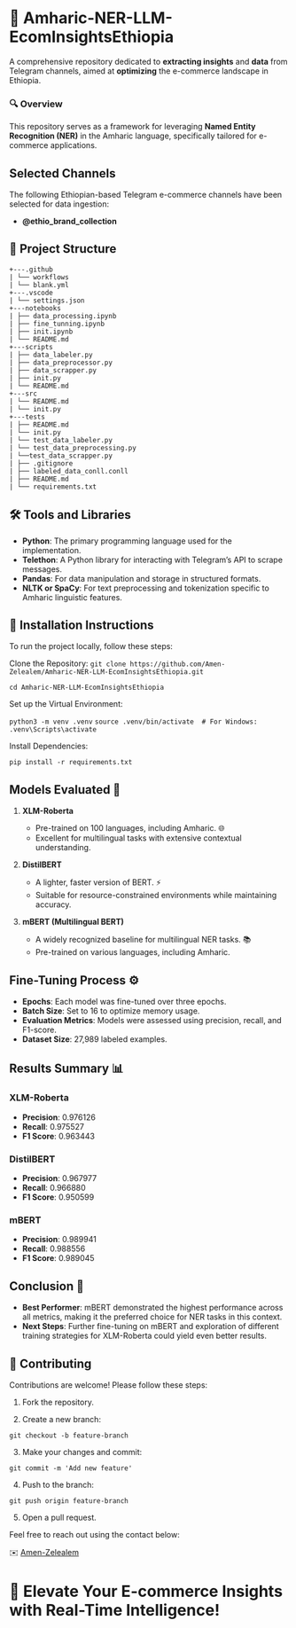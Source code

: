 # 🛒 **Amharic-NER-LLM-EcomInsightsEthiopia**
A comprehensive repository dedicated to **extracting insights** and **data** from Telegram channels, aimed at **optimizing** the e-commerce landscape in Ethiopia.

### 🔍 **Overview**
This repository serves as a framework for leveraging **Named Entity Recognition (NER)** in the Amharic language, specifically tailored for e-commerce applications.

## Selected Channels
The following Ethiopian-based Telegram e-commerce channels have been selected for data ingestion:
- **@ethio_brand_collection**

## 📂 **Project Structure**

```
+---.github
| └── workflows
| └── blank.yml
+---.vscode
| └── settings.json
+---notebooks
| ├── data_processing.ipynb
| ├── fine_tunning.ipynb
| ├── init.ipynb
| └── README.md
+---scripts
| ├── data_labeler.py
| ├── data_preprocessor.py
| ├── data_scrapper.py
| ├── init.py
| └── README.md
+---src
| └── README.md
| └── init.py
+---tests
| ├── README.md
| └── init.py
| └── test_data_labeler.py
| └── test_data_preprocessing.py
| └──test_data_scrapper.py
| ├── .gitignore
| ├── labeled_data_conll.conll
| ├── README.md
| └── requirements.txt
```

## 🛠️ Tools and Libraries
- **Python**: The primary programming language used for the implementation.
- **Telethon**: A Python library for interacting with Telegram’s API to scrape messages.
- **Pandas**: For data manipulation and storage in structured formats.
- **NLTK or SpaCy**: For text preprocessing and tokenization specific to Amharic linguistic features.

## 🚀 Installation Instructions
To run the project locally, follow these steps:

Clone the Repository:
`git clone https://github.com/Amen-Zelealem/Amharic-NER-LLM-EcomInsightsEthiopia.git`


`cd Amharic-NER-LLM-EcomInsightsEthiopia`

Set up the Virtual Environment:

`python3 -m venv .venv`
`source .venv/bin/activate  # For Windows: .venv\Scripts\activate`

Install Dependencies:

`pip install -r requirements.txt`

## Models Evaluated 🤖
1. **XLM-Roberta**
   - Pre-trained on 100 languages, including Amharic. 🌐
   - Excellent for multilingual tasks with extensive contextual understanding.

2. **DistilBERT**
   - A lighter, faster version of BERT. ⚡
   - Suitable for resource-constrained environments while maintaining accuracy.

3. **mBERT (Multilingual BERT)**
   - A widely recognized baseline for multilingual NER tasks. 📚
   - Pre-trained on various languages, including Amharic.

## Fine-Tuning Process ⚙️
- **Epochs**: Each model was fine-tuned over three epochs.
- **Batch Size**: Set to 16 to optimize memory usage.
- **Evaluation Metrics**: Models were assessed using precision, recall, and F1-score.
- **Dataset Size**: 27,989 labeled examples.

## Results Summary 📊
### XLM-Roberta
- **Precision**: 0.976126
- **Recall**: 0.975527
- **F1 Score**: 0.963443

### DistilBERT
- **Precision**: 0.967977
- **Recall**: 0.966880
- **F1 Score**: 0.950599

### mBERT
- **Precision**: 0.989941
- **Recall**: 0.988556
- **F1 Score**: 0.989045

## Conclusion 🎉
- **Best Performer**: mBERT demonstrated the highest performance across all metrics, making it the preferred choice for NER tasks in this context.
- **Next Steps**: Further fine-tuning on mBERT and exploration of different training strategies for XLM-Roberta could yield even better results.


## 🤝 Contributing

Contributions are welcome! Please follow these steps:

1. Fork the repository.
   
2. Create a new branch: 
   
```git checkout -b feature-branch```  

3. Make your changes and commit: 

```git commit -m 'Add new feature'```
  
4. Push to the branch:
 
```git push origin feature-branch```

5. Open a pull request.

Feel free to reach out using the contact below:

✉️ [Amen-Zelealem](mailto:amenzelealem@gmail.com)

# **🌟 Elevate Your E-commerce Insights with Real-Time Intelligence!**
